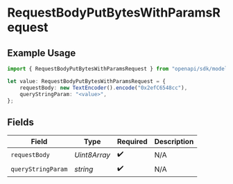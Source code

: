 # RequestBodyPutBytesWithParamsRequest

## Example Usage

```typescript
import { RequestBodyPutBytesWithParamsRequest } from "openapi/sdk/models/operations";

let value: RequestBodyPutBytesWithParamsRequest = {
    requestBody: new TextEncoder().encode("0x2efC6548cc"),
    queryStringParam: "<value>",
};
```

## Fields

| Field              | Type               | Required           | Description        |
| ------------------ | ------------------ | ------------------ | ------------------ |
| `requestBody`      | *Uint8Array*       | :heavy_check_mark: | N/A                |
| `queryStringParam` | *string*           | :heavy_check_mark: | N/A                |